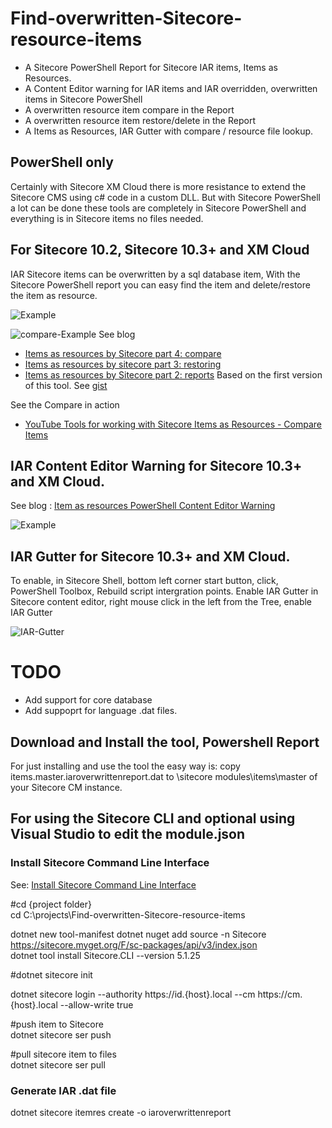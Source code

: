 # Find-overwritten-Sitecore-resource-items
- A Sitecore PowerShell Report for Sitecore IAR items, Items as Resources.
- A Content Editor warning for IAR items and IAR overridden, overwritten items in Sitecore PowerShell
- A overwritten resource item compare in the Report
- A overwritten resource item restore/delete in the Report
- A Items as Resources, IAR Gutter with compare / resource file lookup.

## PowerShell only
Certainly with Sitecore XM Cloud there is more resistance to extend the Sitecore CMS using c# code in a custom DLL. But with Sitecore PowerShell a lot can be done these tools are completely in Sitecore PowerShell and everything is in Sitecore items no files needed.

## For Sitecore 10.2, Sitecore 10.3+ and XM Cloud
IAR Sitecore items can be overwritten by a sql database item, With the Sitecore PowerShell report you can easy find the item and delete/restore the item as resource.

![Example](https://raw.githubusercontent.com/jbluemink/Find-overwritten-Sitecore-resource-items/main/find-overwritten-sitecore-resource-items.png)

![compare-Example](https://raw.githubusercontent.com/jbluemink/Find-overwritten-Sitecore-resource-items/main/iar-compare-report.png)
See blog 
- [Items as resources by Sitecore part 4: compare](https://uxbee.nl/insights/items-as-resources-by-sitecore-part-4)
- [Items as resources by sitecore part 3: restoring](https://uxbee.nl/insights/items-as-resources-by-sitecore-part-3)
- [Items as resources by Sitecore part 2: reports](https://uxbee.nl/insights/items-as-resources-by-sitecore-part-2)
Based on the first version of this tool. See [gist](https://gist.github.com/jbluemink/ac0851a20a3e94a25a6d998dcd25f466)

See the Compare in action
- [YouTube Tools for working with Sitecore Items as Resources - Compare Items](https://www.youtube.com/watch?v=8AHDOQr2zsA)

## IAR Content Editor Warning for Sitecore 10.3+ and XM Cloud.
See blog : [Item as resources PowerShell Content Editor Warning](https://www.stockpick.nl/sitecore/item-as-resources-powershell-warning/)

![Example](https://raw.githubusercontent.com/jbluemink/Find-overwritten-Sitecore-resource-items/main/Overridden-item-as-resource-content-editor-warning.png)

## IAR Gutter for Sitecore 10.3+ and XM Cloud.
To enable, in Sitecore Shell, bottom left corner start button, click, PowerShell Toolbox, Rebuild script intergration points.
Enable IAR Gutter in Sitecore content editor, right mouse click in the left from the Tree, enable IAR Gutter

![IAR-Gutter](https://raw.githubusercontent.com/jbluemink/Find-overwritten-Sitecore-resource-items/main/sitecore-iar-gutter-with-resource-file-lookup-compare.png)

# TODO
- Add support for core database
- Add suppoprt for language .dat files.

## Download and Install the tool, Powershell Report
For just installing and use the tool the easy way is:
copy items.master.iaroverwrittenreport.dat  to \sitecore modules\items\master of your Sitecore CM instance.

## For using the Sitecore CLI and optional using Visual Studio to edit the module.json
### Install Sitecore Command Line Interface
See: [Install Sitecore Command Line Interface](https://doc.sitecore.com/xp/en/developers/103/developer-tools/install-sitecore-command-line-interface.html)

#cd {project folder}\
cd C:\projects\Find-overwritten-Sitecore-resource-items

dotnet new tool-manifest
dotnet nuget add source -n Sitecore https://sitecore.myget.org/F/sc-packages/api/v3/index.json \
dotnet tool install Sitecore.CLI --version 5.1.25

#dotnet sitecore init

dotnet sitecore login --authority https://id.{host}.local --cm https://cm.{host}.local --allow-write true

#push item to Sitecore\
dotnet sitecore ser push

#pull sitecore item to files\
dotnet sitecore ser pull


### Generate IAR .dat file
dotnet sitecore itemres create -o iaroverwrittenreport


